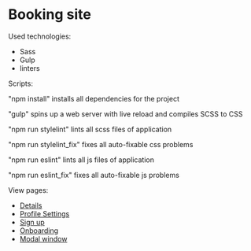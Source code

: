 # Booking site

Used technologies:

- Sass
- Gulp
- linters

Scripts:

"npm install" installs all dependencies for the project 

"gulp" spins up a web server with live reload and compiles SCSS to CSS

"npm run stylelint" lints all scss files of application

"npm run stylelint_fix" fixes all auto-fixable css problems

"npm run eslint" lints all js files of application

"npm run eslint_fix" fixes all auto-fixable js problems


View pages: 
- [Details](https://anvolkravt.github.io/booking/dist/details.html) 
- [Profile Settings](https://anvolkravt.github.io/booking/dist/profile_settings.html)
- [Sign up](https://anvolkravt.github.io/booking/dist/sign_up.html)
- [Onboarding](https://anvolkravt.github.io/booking/dist/onboarding.html)
- [Modal window](https://anvolkravt.github.io/booking/dist/modal_window.html)

